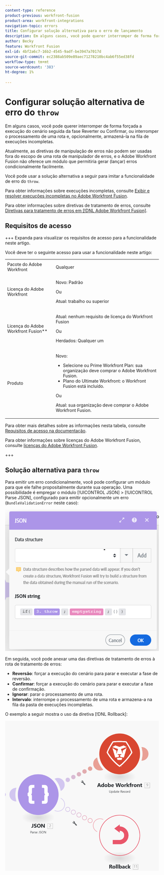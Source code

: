 ```yaml
---
content-type: reference
product-previous: workfront-fusion
product-area: workfront-integrations
navigation-topic: errors
title: Configurar solução alternativa para o erro de lançamento
description: Em alguns casos, você pode querer interromper de forma forçada a execução do cenário seguida pela fase Reverter ou Confirmar, ou interromper o processamento de uma rota e, opcionalmente, armazená-la na fila de Exibir e resolver execuções incompletas no Adobe Workfront Fusion.
author: Becky
feature: Workfront Fusion
exl-id: 4bf2a6c7-16b2-4545-9adf-be3947a7017d
source-git-commit: ec2388ab509e89aec71278210bc4ab6f55ed38fd
workflow-type: tm+mt
source-wordcount: '383'
ht-degree: 1%

---
```


# Configurar solução alternativa de erro do `throw`

Em alguns casos, você pode querer interromper de forma forçada a execução do cenário seguida da fase Reverter ou Confirmar, ou interromper o processamento de uma rota e, opcionalmente, armazená-la na fila de execuções incompletas.

Atualmente, as diretivas de manipulação de erros não podem ser usadas fora do escopo de uma rota de manipulador de erros, e o Adobe Workfront Fusion não oferece um módulo que permitiria gerar (lançar) erros condicionalmente facilmente.

Você pode usar a solução alternativa a seguir para imitar a funcionalidade de erro do `throw`.

Para obter informações sobre execuções incompletas, consulte [Exibir e resolver execuções incompletas no Adobe Workfront Fusion](/help/workfront-fusion/manage-scenarios/view-and-resolve-incomplete-executions.md).

Para obter informações sobre diretivas de tratamento de erros, consulte [Diretivas para tratamento de erros em [!DNL Adobe Workfront Fusion]](/help/workfront-fusion/references/errors/directives-for-error-handling.md).

## Requisitos de acesso

+++ Expanda para visualizar os requisitos de acesso para a funcionalidade neste artigo.

Você deve ter o seguinte acesso para usar a funcionalidade neste artigo:

<table style="table-layout:auto">
 <col> 
 <col> 
 <tbody> 
  <tr> 
   <td role="rowheader">Pacote do Adobe Workfront 
   <td> <p>Qualquer</p> </td> 
  </tr> 
  <tr data-mc-conditions=""> 
   <td role="rowheader">Licença do Adobe Workfront</td> 
   <td> <p>Novo: Padrão</p><p>Ou</p><p>Atual: trabalho ou superior</p> </td> 
  </tr> 
  <tr> 
   <td role="rowheader">Licença do Adobe Workfront Fusion**</td> 
   <td>
   <p>Atual: nenhum requisito de licença do Workfront Fusion</p>
   <p>Ou</p>
   <p>Herdados: Qualquer um </p>
   </td> 
  </tr> 
  <tr> 
   <td role="rowheader">Produto</td> 
   <td>
   <p>Novo:</p> <ul><li>Selecione ou Prime Workfront Plan: sua organização deve comprar o Adobe Workfront Fusion.</li><li>Plano do Ultimate Workfront: o Workfront Fusion está incluído.</li></ul>
   <p>Ou</p>
   <p>Atual: sua organização deve comprar o Adobe Workfront Fusion.</p>
   </td> 
  </tr>
 </tbody> 
</table>

Para obter mais detalhes sobre as informações nesta tabela, consulte [Requisitos de acesso na documentação](/help/workfront-fusion/references/licenses-and-roles/access-level-requirements-in-documentation.md).

Para obter informações sobre licenças do Adobe Workfront Fusion, consulte [licenças do Adobe Workfront Fusion](/help/workfront-fusion/set-up-and-manage-workfront-fusion/licensing-operations-overview/license-automation-vs-integration.md).

+++

## Solução alternativa para `throw`

Para emitir um erro condicionalmente, você pode configurar um módulo para que ele falhe propositalmente durante sua operação. Uma possibilidade é empregar o módulo [!UICONTROL JSON] > [!UICONTROL Parse JSON], configurado para emitir opcionalmente um erro (`BundleValidationError` neste caso):

![Erro de JSON](assets/json-parse-json.png)

Em seguida, você pode anexar uma das diretivas de tratamento de erros à rota de tratamento de erros:

* **Reversão**: forçar a execução do cenário para parar e executar a fase de reversão.
* **Confirmar**: forçar a execução do cenário para parar e executar a fase de confirmação.
* **Ignorar**: parar o processamento de uma rota.
* **Intervalo**: interrompe o processamento de uma rota e armazena-a na fila da pasta de execuções incompletas.

O exemplo a seguir mostra o uso da diretiva [!DNL Rollback]:

![Diretiva de reversão](assets/rollback-directive.png)

